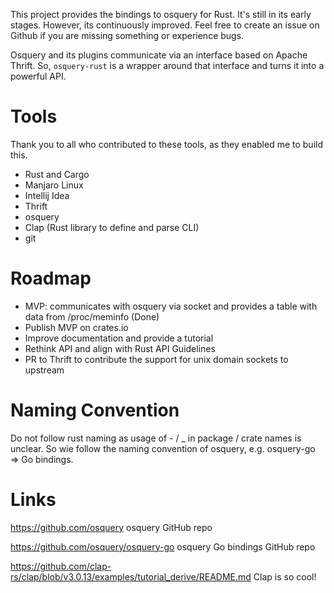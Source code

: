 This project provides the bindings to osquery for Rust. It's still in its early stages. However, its continuously 
improved. Feel free to create an issue on Github if you are missing something or experience bugs.

Osquery and its plugins communicate via an interface based on Apache Thrift. So,
`osquery-rust` is a wrapper around that interface and turns it into a powerful API.

# Tools

Thank you to all who contributed to these tools, as they enabled me to build this.

- Rust and Cargo
- Manjaro Linux
- Intellij Idea
- Thrift
- osquery
- Clap (Rust library to define and parse CLI)
- git

# Roadmap

- MVP: communicates with osquery via socket and provides a table with data from /proc/meminfo (Done)
- Publish MVP on crates.io
- Improve documentation and provide a tutorial
- Rethink API and align with Rust API Guidelines
- PR to Thrift to contribute the support for unix domain sockets to upstream

# Naming Convention

Do not follow rust naming as usage of - / _ in package / crate names is unclear. So wie follow the naming convention 
of osquery, e.g. osquery-go => Go bindings.

# Links

https://github.com/osquery osquery GitHub repo

https://github.com/osquery/osquery-go osquery Go bindings GitHub repo

https://github.com/clap-rs/clap/blob/v3.0.13/examples/tutorial_derive/README.md Clap is so cool!
